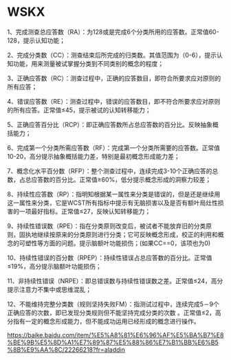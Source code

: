 # WSKX

1、完成测查总应答数（RA）：为128或是完成6个分类所用的应答数。正常值60-128，提示认知功能；

2、完成分类数（CC）：测查结束后所完成的归类数。其值范围为（0-6），提示认知功能，用来测量被试掌握分类到不同类别的概念的程度；

3、正确应答数（RC）：测查过程中，正确的应答数目，即符合所要求应对原则的所有应答；

4、错误应答数（RE）：测查过程中，错误的应答数目，即不符合所要求应对原则的所有应答。正常值≤45，提示被试的认知转移能力；

5、正确应答百分比（RCP）：即正确应答数所占总应答数的百分比。反映抽象概括能力；

6、完成第一个分类所需应答数（RF）：完成第一个分类所需要的应答数。正常值10-20，高分提示抽象概括能力差，特别是最初概念形成能力差；

7、概念化水平百分数（RFP）：整个测查过程中，连续完成3-10个正确应答的总数，占总应答数的百分比。正常值≥60%，低分提示概念形成的洞察力较差；

8、持续性应答数（RP）：指明知根据某一属性来分类是错误的，但是还是继续用这一属性来分类，它是WCST所有指标中提示有无脑损害以及是否有额叶局灶性损害的一项最好指标。正常值≤27，反映认知转移能力；

9、持续性错误数（RPE）：指在分类原则改变后，被试者不能放弃旧的分类原则，固执地继续按原来的分类原则进行分类；它可反映概念形成，校正的利用和概念的可塑性等方面的问题。提示脑额叶功能损伤；(如果CC==0，该项也为0)

10、持续性错误的百分数（RPEP）：持续性错误占总应答数的百分比。正常值≤19%，高分提示脑额叶功能损伤；

11、非持续性错误（NRPE）：即总错误数与持续性错误数之差。正常值≤24，高分提示注意力不集中或思维混乱；

12、不能维持完整分类数（规则坚持失败FM）：指测试过程中，连续完成5－9个正确应答的次数，即已发现分类规则但不能坚持完成分类的次数 。正常值≤2，高分指有一定的概念形成能力，但不能成功运用已经形成的概念进行操作。


https://baike.baidu.com/item/%E5%A8%81%E6%96%AF%E5%BA%B7%E8%BE%9B%E5%8D%A1%E7%89%87%E5%88%86%E7%B1%BB%E6%B5%8B%E9%AA%8C/22266218?fr=aladdin
